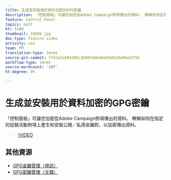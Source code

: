 ```yaml
---
title: 生成並安裝用於資料加密的GPG密鑰
description: 「控制面板」可讓您加密從Adobe Campaign例項傳出的資料。 瞭解如何在指定的促銷活動例項上產生和安裝公開／私用金鑰對，以加密傳出資料。
feature: Control Panel
topics: null
kt: 5188
thumbnail: 33686.jpg
doc-type: feature video
activity: use
team: PM
translation-type: tm+mt
source-git-commit: 7f43a2a89428bc3b087ebb40a65d610bd9eb3f5b
workflow-type: tm+mt
source-wordcount: '107'
ht-degree: 0%

---
```



# 生成並安裝用於資料加密的GPG密鑰

「控制面板」可讓您加密從Adobe Campaign例項傳出的資料。 瞭解如何在指定的促銷活動例項上產生和安裝公開／私用金鑰對，以加密傳出資料。

>[!VIDEO](https://video.tv.adobe.com/v/36386?quality=12)

## 其他資源

* [GPG金鑰管理（視訊）](./gpg-key-management-overview.md)
* [GPG密鑰管理（文檔）](https://docs.adobe.com/content/help/en/control-panel/using/instances-settings/gpg-keys-management.html)
